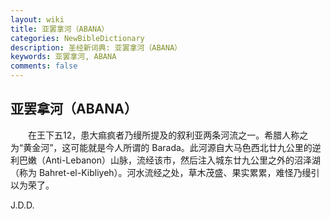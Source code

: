 ```yaml
---
layout: wiki
title: 亚罢拿河（ABANA）
categories: NewBibleDictionary
description: 圣经新词典: 亚罢拿河（ABANA）
keywords: 亚罢拿河, ABANA
comments: false
---
```


## 亚罢拿河（ABANA）

　　在王下五12，患大痲疯者乃缦所提及的叙利亚两条河流之一。希腊人称之为“黄金河”，这可能就是今人所谓的 Barada。此河源自大马色西北廿九公里的逆利巴嫩（Anti-Lebanon）山脉，流经该市，然后注入城东廿九公里之外的沼泽湖（称为 Bahret-el-Kibliyeh）。河水流经之处，草木茂盛、果实累累，难怪乃缦引以为荣了。

J.D.D.








